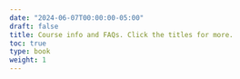 ```yaml
---
date: "2024-06-07T00:00:00-05:00"
draft: false
title: Course info and FAQs. Click the titles for more.
toc: true
type: book
weight: 1
---
```

